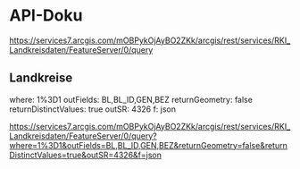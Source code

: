 # API-Doku

https://services7.arcgis.com/mOBPykOjAyBO2ZKk/arcgis/rest/services/RKI_Landkreisdaten/FeatureServer/0/query

## Landkreise
where: 1%3D1
outFields: BL,BL_ID,GEN,BEZ
returnGeometry: false
returnDistinctValues: true
outSR: 4326
f: json

https://services7.arcgis.com/mOBPykOjAyBO2ZKk/arcgis/rest/services/RKI_Landkreisdaten/FeatureServer/0/query?where=1%3D1&outFields=BL,BL_ID,GEN,BEZ&returnGeometry=false&returnDistinctValues=true&outSR=4326&f=json

